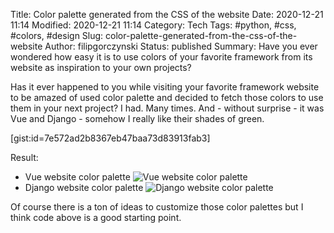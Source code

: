 Title: Color palette generated from the CSS of the website
Date: 2020-12-21 11:14
Modified: 2020-12-21 11:14
Category: Tech
Tags: #python, #css, #colors, #design
Slug: color-palette-generated-from-the-css-of-the-website
Author: filipgorczynski
Status: published
Summary: Have you ever wondered how easy it is to use colors of your favorite framework from its website as inspiration to your own projects?

Has it ever happened to you while visiting your favorite framework website to be amazed of used color palette and decided to fetch those colors to use them in your next project? I had. Many times. And - without surprise - it was  Vue and Django - somehow I really like their shades of green.

[gist:id=7e572ad2b8367eb47baa73d83913fab3]

Result:

* Vue website color palette ![Vue website color palette](/images/post/2020/10/14/vue.png)
* Django website color palette ![Django website color palette](/images/post/2020/10/14/django.png)

Of course there is a ton of ideas to customize those color palettes but I think code above is a good starting point.
